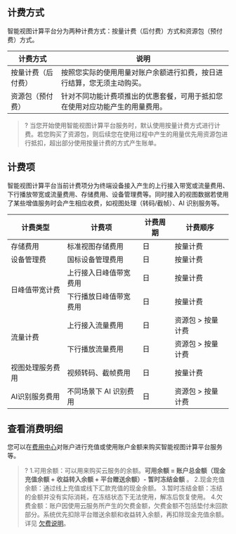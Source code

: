 ## 计费方式
智能视图计算平台分为两种计费方式：按量计费（后付费）方式和资源包（预付费）方式。

| 计费方式 | 说明 |
|-----------|---------|
|按量计费（后付费） | 按照您实际的使用用量对账户余额进行扣费，按日进行结算，您无须主动购买。 |
|资源包（预付费） | 针对不同功能计费项推出的优惠套餐，可用于抵扣您在使用对应功能产生的用量费用。  |

>? 当您开始使用智能视图计算平台服务时，默认使用按量计费方式进行计费。若您购买了资源包，则后续您在使用过程中产生的用量优先用资源包进行抵扣，超出部分使用按量计费的方式产生账单。
>

## 计费项
智能视图计算平台当前计费项分为终端设备接入产生的上行接入带宽或流量费用、下行播放带宽或流量费用、存储费用、设备管理费等。同时接入的视图数据若使用了某些增值服务时会产生相应收费，如视图处理（转码/截帧）、AI 识别服务等。

<table>
<thead>
<tr><th>计费类型</th><th>计费项</th><th>计费周期</th><th>计费顺序</th></tr>
</thead>
<tbody>
<tr><td>存储费用</td><td>标准视图存储费用</td><td>日</td><td>按量计费</td></tr>
<tr><td>设备管理费</td><td>国标设备管理费用</td><td>日</td><td>按量计费</td></tr>
<tr><td rowspan=2>日峰值带宽计费</td><td>上行接入日峰值带宽费用</td><td>日</td><td>按量计费</td></tr>
<tr><td>下行播放日峰值带宽费用</td><td>日</td><td>按量计费</td></tr>
<tr><td rowspan=2>流量计费</td><td>上行接入流量费用</td><td>日</td><td>资源包 &gt; 按量计费</td></tr>
<tr><td>下行播放流量费用</td><td>日</td><td>资源包 &gt; 按量计费</td></tr>
<tr><td>视图处理服务费用</td><td>视频转码、截帧费用</td><td>日</td><td>按量计费</td></tr>
<tr><td>AI识别服务费用</td><td>不同场景下 AI 识别费用</td><td>日</td><td>资源包 &gt; 按量计费</td></tr>
</tbody></table>

## 查看消费明细
您可以在[费用中心](https://console.cloud.tencent.com/expense/overview)对账户进行充值或使用账户金额来购买智能视图计算平台服务等。
>?
>1.可用余额：可以用来购买云服务的余额。**可用余额 = 账户总金额（现金充值余额 + 收益转入余额 + 平台赠送余额）- 暂时冻结金额** 。
>2.现金充值余额：通过线上充值或线下汇款充值的现金余额。
>3.暂时冻结金额：冻结的金额并没有实际消耗，在冻结状态下无法使用，解冻后恢复使用。
>4.欠费金额：账户因使用云服务所产生的欠费金额，欠费金额不包括垫付未回款部分。系统优先扣除平台赠送余额和收益转入余额，再扣除现金充值余额。详见 [欠费说明](https://cloud.tencent.com/document/product/1344/71760)。

